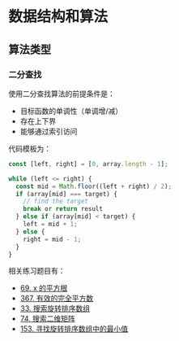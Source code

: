 # 数据结构和算法

## 算法类型

### 二分查找

使用二分查找算法的前提条件是：

- 目标函数的单调性（单调增/减）
- 存在上下界
- 能够通过索引访问

代码模板为：

```js
const [left, right] = [0, array.length - 1];

while (left <= right) {
  const mid = Math.floor((left + right) / 2);
  if (array[mid] === target) {
    // find the target
    break or return result
  } else if (array[mid] < target) {
    left = mid + 1;
  } else {
    right = mid - 1;
  }
}
```

相关练习题目有：

- [69. x 的平方根](/practice/leetcode-solution/sqrtx)
- [367. 有效的完全平方数](/practice/leetcode-solution/valid-perfect-square)
- [33. 搜索旋转排序数组](/practice/leetcode-solution/search-in-rotated-sorted-array)
- [74. 搜索二维矩阵](/practice/leetcode-solution/search-a-2d-matrix)
- [153. 寻找旋转排序数组中的最小值](/practice/leetcode-solution/find-minimum-in-rotated-sorted-array)





